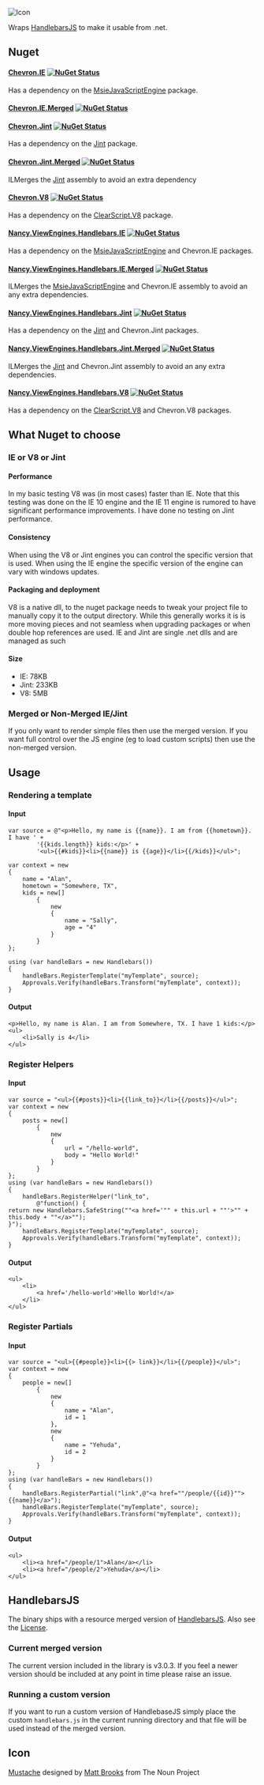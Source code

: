 ![Icon](https://raw.github.com/SimonCropp/Chevron/master/Icons/package_icon.png)

Wraps [HandlebarsJS](http://handlebarsjs.com/) to make it usable from .net.


## Nuget


#### [Chevron.IE](http://nuget.org/packages/Chevron.IE)  [![NuGet Status](http://img.shields.io/nuget/v/Chevron.IE.svg?style=flat)](https://www.nuget.org/packages/Chevron.IE/)

Has a dependency on the [MsieJavaScriptEngine](http://www.nuget.org/packages/MsieJavaScriptEngine) package. 


#### [Chevron.IE.Merged](http://nuget.org/packages/Chevron.IE.Merged)  [![NuGet Status](http://img.shields.io/nuget/v/Chevron.IE.Merged.svg?style=flat)](https://www.nuget.org/packages/Chevron.IE.Merged/)


#### [Chevron.Jint](http://nuget.org/packages/Chevron.Jint)  [![NuGet Status](http://img.shields.io/nuget/v/Chevron.Jint.svg?style=flat)](https://www.nuget.org/packages/Chevron.Jint/)

Has a dependency on the [Jint](https://github.com/sebastienros/jint) package. 


#### [Chevron.Jint.Merged](http://nuget.org/packages/Chevron.Jint.Merged)  [![NuGet Status](http://img.shields.io/nuget/v/Chevron.Jint.Merged.svg?style=flat)](https://www.nuget.org/packages/Chevron.Jint.Merged/)

ILMerges the [Jint](https://github.com/sebastienros/jint) assembly to avoid an extra dependency 


#### [Chevron.V8](http://nuget.org/packages/Chevron.V8)  [![NuGet Status](http://img.shields.io/nuget/v/Chevron.V8.svg?style=flat)](https://www.nuget.org/packages/Chevron.V8/)

Has a dependency on the [ClearScript.V8](http://www.nuget.org/packages/ClearScript.V8) package. 


#### [Nancy.ViewEngines.Handlebars.IE](http://nuget.org/packages/Nancy.ViewEngines.Handlebars.IE)  [![NuGet Status](http://img.shields.io/nuget/v/Nancy.ViewEngines.Handlebars.IE.svg?style=flat)](https://www.nuget.org/packages/Nancy.ViewEngines.Handlebars.IE/)

Has a dependency on the [MsieJavaScriptEngine](http://www.nuget.org/packages/MsieJavaScriptEngine) and Chevron.IE packages. 


#### [Nancy.ViewEngines.Handlebars.IE.Merged](http://nuget.org/packages/Nancy.ViewEngines.Handlebars.IE.Merged)  [![NuGet Status](http://img.shields.io/nuget/v/Nancy.ViewEngines.Handlebars.IE.Merged.svg?style=flat)](https://www.nuget.org/packages/Nancy.ViewEngines.Handlebars.IE.Merged/)

ILMerges the [MsieJavaScriptEngine](http://www.nuget.org/packages/MsieJavaScriptEngine) and Chevron.IE assembly to avoid an any extra dependencies. 


#### [Nancy.ViewEngines.Handlebars.Jint](http://nuget.org/packages/Nancy.ViewEngines.Handlebars.Jint)  [![NuGet Status](http://img.shields.io/nuget/v/Nancy.ViewEngines.Handlebars.Jint.svg?style=flat)](https://www.nuget.org/packages/Nancy.ViewEngines.Handlebars.Jint/)

Has a dependency on the [Jint](https://github.com/sebastienros/jint) and Chevron.Jint packages. 

#### [Nancy.ViewEngines.Handlebars.Jint.Merged](http://nuget.org/packages/Nancy.ViewEngines.Handlebars.Jint.Merged)  [![NuGet Status](http://img.shields.io/nuget/v/Nancy.ViewEngines.Handlebars.Jint.Merged.svg?style=flat)](https://www.nuget.org/packages/Nancy.ViewEngines.Handlebars.Jint.Merged/)

ILMerges the [Jint](https://github.com/sebastienros/jint) and Chevron.Jint assembly to avoid an any extra dependencies. 


#### [Nancy.ViewEngines.Handlebars.V8](http://nuget.org/packages/Nancy.ViewEngines.Handlebars.V8)  [![NuGet Status](http://img.shields.io/nuget/v/Nancy.ViewEngines.Handlebars.V8.svg?style=flat)](https://www.nuget.org/packages/Nancy.ViewEngines.Handlebars.V8/)

Has a dependency on the [ClearScript.V8](http://www.nuget.org/packages/ClearScript.V8) and Chevron.V8 packages. 


## What Nuget to choose


### IE or V8 or Jint


#### Performance

In my basic testing V8 was (in most cases) faster than IE. Note that this testing was done on the IE 10 engine and the IE 11 engine is rumored to have significant performance improvements. I have done no testing on Jint performance.


#### Consistency

When using the V8 or Jint engines you can control the specific version that is used. When using the IE engine the specific version of the engine can vary with windows updates. 


#### Packaging and deployment

V8 is a native dll, to the nuget package needs to tweak your project file to manually copy it to the output directory. While this generally works it is is more moving pieces and not seamless when upgrading packages or when double hop references are used. IE and Jint are single .net dlls and are managed as such


#### Size

 * IE: 78KB
 * Jint: 233KB
 * V8: 5MB


### Merged or Non-Merged IE/Jint

If you only want to render simple files then use the merged version. If you want full control over the JS engine (eg to load custom scripts) then use the non-merged version.


## Usage


### Rendering a template


#### Input
```
var source = @"<p>Hello, my name is {{name}}. I am from {{hometown}}. I have ' +
        '{{kids.length}} kids:</p>' +
        '<ul>{{#kids}}<li>{{name}} is {{age}}</li>{{/kids}}</ul>";

var context = new
{
    name = "Alan",
    hometown = "Somewhere, TX",
    kids = new[]
        {
            new
            {
                name = "Sally",
                age = "4"
            }
        }
};

using (var handleBars = new Handlebars())
{
    handleBars.RegisterTemplate("myTemplate", source);
    Approvals.Verify(handleBars.Transform("myTemplate", context));
}
```


#### Output

```
<p>Hello, my name is Alan. I am from Somewhere, TX. I have 1 kids:</p>
<ul>
	<li>Sally is 4</li>
</ul>
```


### Register Helpers


#### Input

```
var source = "<ul>{{#posts}}<li>{{link_to}}</li>{{/posts}}</ul>";
var context = new
{
    posts = new[]
        {
            new
            {
                url = "/hello-world",
                body = "Hello World!"
            }
        }
};
using (var handleBars = new Handlebars())
{
    handleBars.RegisterHelper("link_to",
        @"function() {
return new Handlebars.SafeString(""<a href='"" + this.url + ""'>"" + this.body + ""</a>"");
}");
    handleBars.RegisterTemplate("myTemplate", source);
    Approvals.Verify(handleBars.Transform("myTemplate", context));
}
```

#### Output

```
<ul>
	<li>
		<a href='/hello-world'>Hello World!</a>
	</li>
</ul>
```


### Register Partials


#### Input

```
var source = "<ul>{{#people}}<li>{{> link}}</li>{{/people}}</ul>";
var context = new
{
    people = new[]
        {
            new
            {
                name = "Alan",
                id = 1
            },
            new
            {
                name = "Yehuda",
                id = 2
            }
        }
};
using (var handleBars = new Handlebars())
{
    handleBars.RegisterPartial("link",@"<a href=""/people/{{id}}"">{{name}}</a>");
    handleBars.RegisterTemplate("myTemplate", source);
    Approvals.Verify(handleBars.Transform("myTemplate", context));
}
```


#### Output

```
<ul>
	<li><a href="/people/1">Alan</a></li>
	<li><a href="/people/2">Yehuda</a></li>
</ul>
```


## HandlebarsJS

The binary ships with a resource merged version of [HandlebarsJS](http://handlebarsjs.com/). Also see the [License]( https://github.com/wycats/handlebars.js/blob/master/LICENSE).


### Current merged version

The current version included in the library is v3.0.3. If you feel a newer version should be included at any point in time please raise an issue.


### Running a custom version

If you want to run a custom version of HandlebaseJS simply place the custom `handlebars.js` in the current running directory and that file will be used instead of the merged version. 


## Icon 

<a href="http://thenounproject.com/term/mustache/19592/" target="_blank">Mustache</a> designed by <a href="http://thenounproject.com/Mattebrooks/" target="_blank">Matt Brooks</a> from The Noun Project
